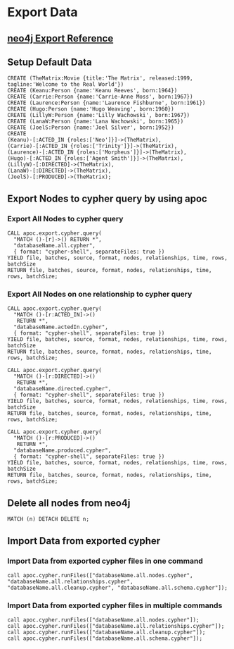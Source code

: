# Export Data
## [neo4j Export Reference](https://neo4j.com/labs/apoc/4.2/overview/apoc.export/apoc.export.cypher.query/)

## Setup Default Data
```cypher
CREATE (TheMatrix:Movie {title:'The Matrix', released:1999, tagline:'Welcome to the Real World'})
CREATE (Keanu:Person {name:'Keanu Reeves', born:1964})
CREATE (Carrie:Person {name:'Carrie-Anne Moss', born:1967})
CREATE (Laurence:Person {name:'Laurence Fishburne', born:1961})
CREATE (Hugo:Person {name:'Hugo Weaving', born:1960})
CREATE (LillyW:Person {name:'Lilly Wachowski', born:1967})
CREATE (LanaW:Person {name:'Lana Wachowski', born:1965})
CREATE (JoelS:Person {name:'Joel Silver', born:1952})
CREATE
(Keanu)-[:ACTED_IN {roles:['Neo']}]->(TheMatrix),
(Carrie)-[:ACTED_IN {roles:['Trinity']}]->(TheMatrix),
(Laurence)-[:ACTED_IN {roles:['Morpheus']}]->(TheMatrix),
(Hugo)-[:ACTED_IN {roles:['Agent Smith']}]->(TheMatrix),
(LillyW)-[:DIRECTED]->(TheMatrix),
(LanaW)-[:DIRECTED]->(TheMatrix),
(JoelS)-[:PRODUCED]->(TheMatrix);
```

## Export Nodes to cypher query by using apoc
### Export All Nodes to cypher query
```cypher
CALL apoc.export.cypher.query(
  "MATCH ()-[r]->() RETURN *",
  "databaseName.all.cypher",
  { format: "cypher-shell", separateFiles: true })
YIELD file, batches, source, format, nodes, relationships, time, rows, batchSize
RETURN file, batches, source, format, nodes, relationships, time, rows, batchSize;
```

### Export All Nodes on one relationship to cypher query
```cypher
CALL apoc.export.cypher.query(
  "MATCH ()-[r:ACTED_IN]->()
   RETURN *",
  "databaseName.actedIn.cypher",
  { format: "cypher-shell", separateFiles: true })
YIELD file, batches, source, format, nodes, relationships, time, rows, batchSize
RETURN file, batches, source, format, nodes, relationships, time, rows, batchSize;
```
```cypher
CALL apoc.export.cypher.query(
  "MATCH ()-[r:DIRECTED]->()
   RETURN *",
  "databaseName.directed.cypher",
  { format: "cypher-shell", separateFiles: true })
YIELD file, batches, source, format, nodes, relationships, time, rows, batchSize
RETURN file, batches, source, format, nodes, relationships, time, rows, batchSize;
```
```cypher
CALL apoc.export.cypher.query(
  "MATCH ()-[r:PRODUCED]->()
   RETURN *",
  "databaseName.produced.cypher",
  { format: "cypher-shell", separateFiles: true })
YIELD file, batches, source, format, nodes, relationships, time, rows, batchSize
RETURN file, batches, source, format, nodes, relationships, time, rows, batchSize;
```

## Delete all nodes from neo4j
```cypher
MATCH (n) DETACH DELETE n;
```


## Import Data from exported cypher
### Import Data from exported cypher files in one command
```cypher
call apoc.cypher.runFiles(["databaseName.all.nodes.cypher", "databaseName.all.relationships.cypher", "databaseName.all.cleanup.cypher", "databaseName.all.schema.cypher"]);
```
### Import Data from exported cypher files in multiple commands
```cypher
call apoc.cypher.runFiles(["databaseName.all.nodes.cypher"]);
call apoc.cypher.runFiles(["databaseName.all.relationships.cypher"]);
call apoc.cypher.runFiles(["databaseName.all.cleanup.cypher"]);
call apoc.cypher.runFiles(["databaseName.all.schema.cypher"]);
```



